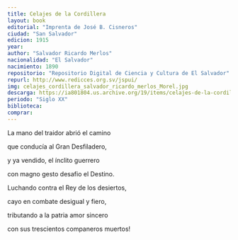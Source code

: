 ```yaml
---
title: Celajes de la Cordillera
layout: book
editorial: "Imprenta de José B. Cisneros"
ciudad: "San Salvador"
edicion: 1915
year: 
author: "Salvador Ricardo Merlos"
nacionalidad: "El Salvador"
nacimiento: 1890
repositorio: "Repositorio Digital de Ciencia y Cultura de El Salvador"
repurl: http://www.redicces.org.sv/jspui/
img: celajes_cordillera_salvador_ricardo_merlos_Morel.jpg
descarga: https://ia801804.us.archive.org/19/items/celajes-de-la-cordillera-salvador-ricardo-merlos/Celajes%20de%20la%20Cordillera%20-%20Salvador%20Ricardo%20Merlos.pdf
periodo: "Siglo XX"
biblioteca: 
comprar: 
---
```

 

La mano del traidor  abrió el camino 
 
que conducía al Gran Desfiladero, 
 
y ya vendido, el ínclito guerrero
 
con magno gesto desafio el Destino.
 
 
Luchando contra el Rey de los desiertos,
 
cayo en combate desigual y fiero,
 
tributando a la patria amor sincero 
 
con sus trescientos  companeros muertos!
